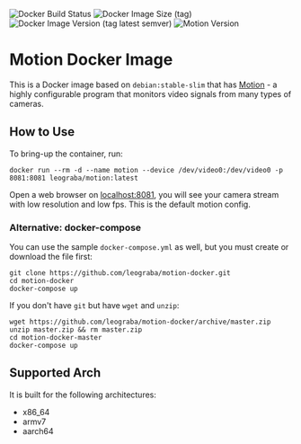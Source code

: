 ![Docker Build Status](https://github.com/leograba/motion-docker/workflows/Build%20motion/badge.svg)
![Docker Image Size (tag)](https://img.shields.io/docker/image-size/leograba/motion/latest)
![Docker Image Version (tag latest semver)](https://img.shields.io/docker/v/_/debian/stable-20210208-slim?label=Debian%20base%20container)
![Motion Version](https://img.shields.io/badge/Motion-4.1.1--1.1%2Bb2-blue)

# Motion Docker Image #

This is a Docker image based on `debian:stable-slim` that has
[Motion](https://motion-project.github.io/) - a highly configurable program
that monitors video signals from many types of cameras.

## How to Use ##

To bring-up the container, run:

```
docker run --rm -d --name motion --device /dev/video0:/dev/video0 -p 8081:8081 leograba/motion:latest
```

Open a web browser on [localhost:8081](localhost:8081), you will see your camera stream with low resolution and low fps. This is the default motion config.

### Alternative: docker-compose ###

You can use the sample `docker-compose.yml` as well, but you must create or
download the file first:

```
git clone https://github.com/leograba/motion-docker.git
cd motion-docker
docker-compose up
```

If you don't have `git` but have `wget` and `unzip`:

```
wget https://github.com/leograba/motion-docker/archive/master.zip
unzip master.zip && rm master.zip
cd motion-docker-master
docker-compose up
```

## Supported Arch ##

It is built for the following architectures:

- x86_64
- armv7
- aarch64